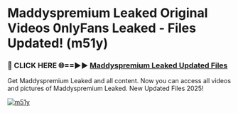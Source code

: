 # Maddyspremium Leaked Original Videos 0nlyFans Leaked - Files Updated! (m51y)

<h3>🔴 CLICK HERE 🌐==►► <a href="https://tinyurl.com/2wckxsce" rel="nofollow">Maddyspremium Leaked Updated Files</a></h3>

Get Maddyspremium Leaked and all content. Now you can access all videos and pictures of Maddyspremium Leaked. New Updated Files 2025!

[![m51y](https://i.imgur.com/AFduVYN.gif)](https://tinyurl.com/2wckxsce)
